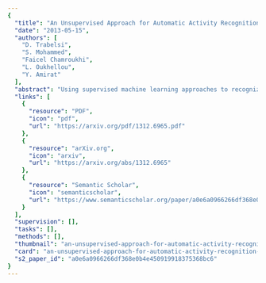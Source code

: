 ```yaml
---
{
  "title": "An Unsupervised Approach for Automatic Activity Recognition Based on Hidden Markov Model Regression",
  "date": "2013-05-15",
  "authors": [
    "D. Trabelsi",
    "S. Mohammed",
    "Faicel Chamroukhi",
    "L. Oukhellou",
    "Y. Amirat"
  ],
  "abstract": "Using supervised machine learning approaches to recognize human activities from on-body wearable accelerometers generally requires a large amount of labeled data. When ground truth information is not available, too expensive, time consuming or difficult to collect, one has to rely on unsupervised approaches. This paper presents a new unsupervised approach for human activity recognition from raw acceleration data measured using inertial wearable sensors. The proposed method is based upon joint segmentation of multidimensional time series using a Hidden Markov Model (HMM) in a multiple regression context. The model is learned in an unsupervised framework using the Expectation-Maximization (EM) algorithm where no activity labels are needed. The proposed method takes into account the sequential appearance of the data. It is therefore adapted for the temporal acceleration data to accurately detect the activities. It allows both segmentation and classification of the human activities. Experimental results are provided to demonstrate the efficiency of the proposed approach with respect to standard supervised and unsupervised classification approaches.",
  "links": [
    {
      "resource": "PDF",
      "icon": "pdf",
      "url": "https://arxiv.org/pdf/1312.6965.pdf"
    },
    {
      "resource": "arXiv.org",
      "icon": "arxiv",
      "url": "https://arxiv.org/abs/1312.6965"
    },
    {
      "resource": "Semantic Scholar",
      "icon": "semanticscholar",
      "url": "https://www.semanticscholar.org/paper/a0e6a0966266df368e0b4e450919918375368bc6"
    }
  ],
  "supervision": [],
  "tasks": [],
  "methods": [],
  "thumbnail": "an-unsupervised-approach-for-automatic-activity-recognition-based-on-hidden-markov-model-regression-thumb.jpg",
  "card": "an-unsupervised-approach-for-automatic-activity-recognition-based-on-hidden-markov-model-regression-card.jpg",
  "s2_paper_id": "a0e6a0966266df368e0b4e450919918375368bc6"
}
---
```



